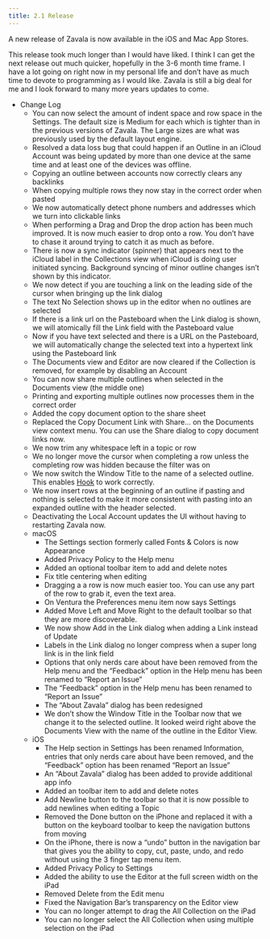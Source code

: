 ```yaml
---
title: 2.1 Release
---
```




A new release of Zavala is now available in the iOS and Mac App Stores.

This release took much longer than I would have liked. I think I can get the next release out much quicker, hopefully in the 3-6 month time frame. I have a lot going on right now in my personal life and don’t have as much time to devote to programming as I would like. Zavala is still a big deal for me and I look forward to many more years updates to come.

* Change Log
	* You can now select the amount of indent space and row space in the Settings. The default size is Medium for each which is tighter than in the previous versions of Zavala. The Large sizes are what was previously used by the default layout engine.
	* Resolved a data loss bug that could happen if an Outline in an iCloud Account was being updated by more than one device at the same time and at least one of the devices was offline.
	* Copying an outline between accounts now correctly clears any backlinks
	* When copying multiple rows they now stay in the correct order when pasted
	* We now automatically detect phone numbers and addresses which we turn into clickable links
	* When performing a Drag and Drop the drop action has been much improved. It is now much easier to drop onto a row. You don’t have to chase it around trying to catch it as much as before.
	* There is now a sync indicator (spinner) that appears next to the iCloud label in the Collections view when iCloud is doing user initiated syncing. Background syncing of minor outline changes isn’t shown by this indicator.
	* We now detect if you are touching a link on the leading side of the cursor when bringing up the link dialog
	* The text No Selection shows up in the editor when no outlines are selected
	* If there is a link url on the Pasteboard when the Link dialog is shown, we will atomically fill the Link field with the Pasteboard value
	* Now if you have text selected and there is a URL on the Pasteboard, we will automatically change the selected text into a hypertext link using the Pasteboard link
	* The Documents view and Editor are now cleared if the Collection is removed, for example by disabling an Account
	* You can now share multiple outlines when selected in the Documents view (the middle one)
	* Printing and exporting multiple outlines now processes them in the correct order
	* Added the copy document option to the share sheet
	* Replaced the Copy Document Link with Share… on the Documents view context menu. You can use the Share dialog to copy document links now.
	* We now trim any whitespace left in a topic or row
	* We no longer move the cursor when completing a row unless the completing row was hidden because the filter was on
	* We now switch the Window Title to the name of a selected outline. This enables [Hook](https://hookproductivity.com) to work correctly.
	* We now insert rows at the beginning of an outline if pasting and nothing is selected to make it more consistent with pasting into an expanded outline with the header selected.
	* Deactivating the Local Account updates the UI without having to restarting Zavala now.
	* macOS
		* The Settings section formerly called Fonts & Colors is now Appearance
		* Added Privacy Policy to the Help menu
		* Added an optional toolbar item to add and delete notes
		* Fix title centering when editing
		* Dragging a a row is now much easier too. You can use any part of the row to grab it, even the text area.
		* On Ventura the Preferences menu item now says Settings
		* Added Move Left and Move Right to the default toolbar so that they are more discoverable.
		* We now show Add in the Link dialog when adding a Link instead of Update
		* Labels in the Link dialog no longer compress when a super long link is in the link field
		* Options that only nerds care about have been removed from the Help menu and the “Feedback” option in the Help menu has been renamed to “Report an Issue”
		* The “Feedback” option in the Help menu has been renamed to “Report an Issue”
		* The “About Zavala” dialog has been redesigned
		* We don’t show the Window Title in the Toolbar now that we change it to the selected outline. It looked weird right above the Documents View with the name of the outline in the Editor View.
	* iOS
		* The Help section in Settings has been renamed Information, entries that only nerds care about have been removed, and the “Feedback” option has been renamed “Report an Issue”
		* An “About Zavala” dialog has been added to provide additional app info
		* Added an toolbar item to add and delete notes
		* Add Newline button to the toolbar so that it is now possible to add newlines when editing a Topic
		* Removed the Done button on the iPhone and replaced it with a button on the keyboard toolbar to keep the navigation buttons from moving
		* On the iPhone, there is now a “undo” button in the navigation bar that gives you the ability to copy, cut, paste, undo, and redo without using the 3 finger tap menu item.
		* Added Privacy Policy to Settings
		* Added the ability to use the Editor at the full screen width on the iPad
		* Removed Delete from the Edit menu
		* Fixed the Navigation Bar’s transparency on the Editor view
		* You can no longer attempt to drag the All Collection on the iPad
		* You can no longer select the All Collection when using multiple selection on the iPad